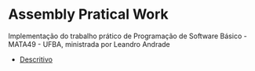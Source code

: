 # Assembly Pratical Work 
Implementação do trabalho prático de Programação de Software Básico - MATA49 - UFBA, ministrada por Leandro Andrade

* [Descritivo](https://www.moodle.ufba.br/pluginfile.php/636293/mod_resource/content/1/trabalho_pratico_20182.pdf)
